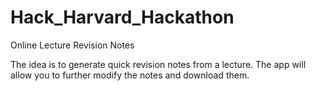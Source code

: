 # Hack_Harvard_Hackathon



Online Lecture Revision Notes




The idea is to generate quick revision notes from a lecture.
The app will allow you to further modify the notes and download them.
